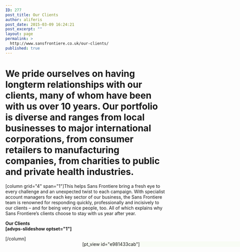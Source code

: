 ```yaml
---
ID: 277
post_title: Our Clients
author: aliferis
post_date: 2015-03-09 16:24:21
post_excerpt: ""
layout: page
permalink: >
  http://www.sansfrontiere.co.uk/our-clients/
published: true
---
```

<h1 class="lighter">We pride ourselves on having longterm relationships with our clients, many of whom have been with us over 10 years. Our portfolio is diverse and ranges from local businesses to major international corporations, from consumer retailers to manufacturing companies, from charities to public and private health industries.</h1>
[column grid="4" span="1"]This helps Sans Frontiere bring a fresh eye to every challenge and an unexpected twist to each campaign. With specialist account managers for each key sector of our business, the Sans Frontiere team is renowned for responding quickly, professionally and incisively to our clients – and for being very nice people, too. All of which explains why Sans Frontiere’s clients choose to stay with us year after year.
<p style="font-size:14px; font-weight:bold;">Our Clients<br/>[advps-slideshow optset="1"]</p>[/column]
<div style="float:left; width:75%; margin-left:25%; position:absolute; background-color:#f8fcf5;">[pt_view id="e981433cab"]</div>
